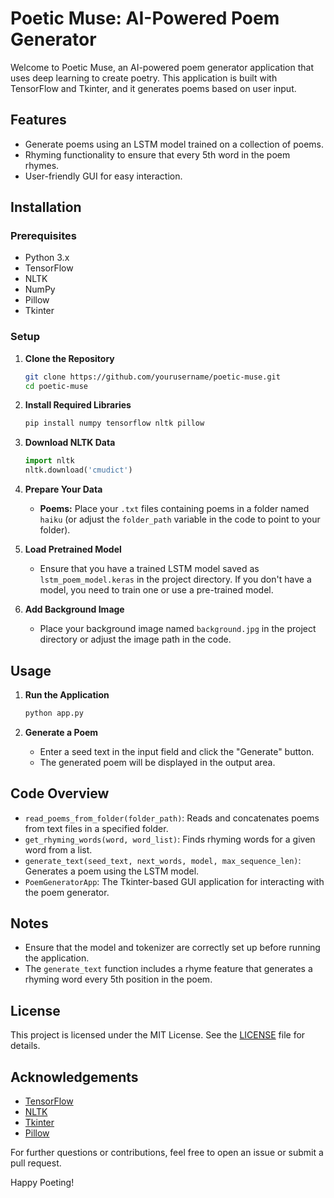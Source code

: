 # Poetic Muse: AI-Powered Poem Generator

Welcome to Poetic Muse, an AI-powered poem generator application that uses deep learning to create poetry. This application is built with TensorFlow and Tkinter, and it generates poems based on user input.

## Features

- Generate poems using an LSTM model trained on a collection of poems.
- Rhyming functionality to ensure that every 5th word in the poem rhymes.
- User-friendly GUI for easy interaction.

## Installation

### Prerequisites

- Python 3.x
- TensorFlow
- NLTK
- NumPy
- Pillow
- Tkinter

### Setup

1. **Clone the Repository**

   ```bash
   git clone https://github.com/yourusername/poetic-muse.git
   cd poetic-muse
   ```

2. **Install Required Libraries**

   ```bash
   pip install numpy tensorflow nltk pillow
   ```

3. **Download NLTK Data**

   ```python
   import nltk
   nltk.download('cmudict')
   ```

4. **Prepare Your Data**

   - **Poems:** Place your `.txt` files containing poems in a folder named `haiku` (or adjust the `folder_path` variable in the code to point to your folder).

5. **Load Pretrained Model**

   - Ensure that you have a trained LSTM model saved as `lstm_poem_model.keras` in the project directory. If you don't have a model, you need to train one or use a pre-trained model.

6. **Add Background Image**

   - Place your background image named `background.jpg` in the project directory or adjust the image path in the code.

## Usage

1. **Run the Application**

   ```bash
   python app.py
   ```

2. **Generate a Poem**

   - Enter a seed text in the input field and click the "Generate" button.
   - The generated poem will be displayed in the output area.

## Code Overview

- `read_poems_from_folder(folder_path)`: Reads and concatenates poems from text files in a specified folder.
- `get_rhyming_words(word, word_list)`: Finds rhyming words for a given word from a list.
- `generate_text(seed_text, next_words, model, max_sequence_len)`: Generates a poem using the LSTM model.
- `PoemGeneratorApp`: The Tkinter-based GUI application for interacting with the poem generator.

## Notes

- Ensure that the model and tokenizer are correctly set up before running the application.
- The `generate_text` function includes a rhyme feature that generates a rhyming word every 5th position in the poem.

## License

This project is licensed under the MIT License. See the [LICENSE](LICENSE) file for details.

## Acknowledgements

- [TensorFlow](https://www.tensorflow.org/)
- [NLTK](https://www.nltk.org/)
- [Tkinter](https://wiki.python.org/moin/TkInter)
- [Pillow](https://python-pillow.org/)

For further questions or contributions, feel free to open an issue or submit a pull request.

Happy Poeting!